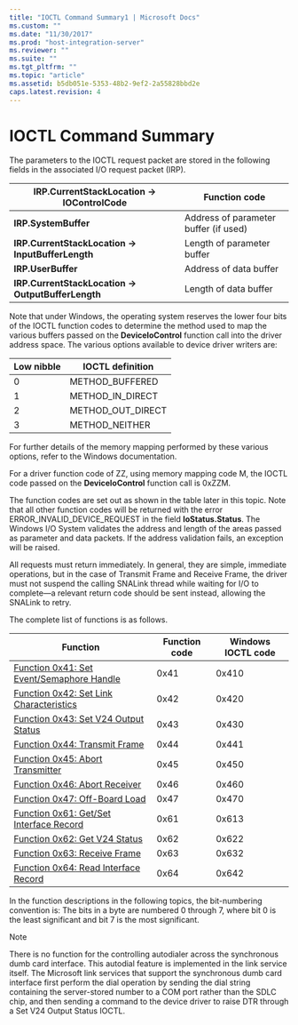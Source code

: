```yaml
---
title: "IOCTL Command Summary1 | Microsoft Docs"
ms.custom: ""
ms.date: "11/30/2017"
ms.prod: "host-integration-server"
ms.reviewer: ""
ms.suite: ""
ms.tgt_pltfrm: ""
ms.topic: "article"
ms.assetid: b5db051e-5353-48b2-9ef2-2a55828bbd2e
caps.latest.revision: 4
---
```

# IOCTL Command Summary
The parameters to the IOCTL request packet are stored in the following fields in the associated I/O request packet (IRP).  
  
|IRP.CurrentStackLocation -> IOControlCode|Function code|  
|-------------------------------------------------|-------------------|  
|**IRP.SystemBuffer**|Address of parameter buffer (if used)|  
|**IRP.CurrentStackLocation -> InputBufferLength**|Length of parameter buffer|  
|**IRP.UserBuffer**|Address of data buffer|  
|**IRP.CurrentStackLocation -> OutputBufferLength**|Length of data buffer|  
  
 Note that under Windows, the operating system reserves the lower four bits of the IOCTL function codes to determine the method used to map the various buffers passed on the **DeviceIoControl** function call into the driver address space. The various options available to device driver writers are:  
  
|Low nibble|IOCTL definition|  
|----------------|----------------------|  
|0|METHOD_BUFFERED|  
|1|METHOD_IN_DIRECT|  
|2|METHOD_OUT_DIRECT|  
|3|METHOD_NEITHER|  
  
 For further details of the memory mapping performed by these various options, refer to the Windows documentation.  
  
 For a driver function code of ZZ, using memory mapping code M, the IOCTL code passed on the **DeviceIoControl** function call is 0xZZM.  
  
 The function codes are set out as shown in the table later in this topic. Note that all other function codes will be returned with the error ERROR_INVALID_DEVICE_REQUEST in the field **IoStatus.Status**. The Windows I/O System validates the address and length of the areas passed as parameter and data packets. If the address validation fails, an exception will be raised.  
  
 All requests must return immediately. In general, they are simple, immediate operations, but in the case of Transmit Frame and Receive Frame, the driver must not suspend the calling SNALink thread while waiting for I/O to complete—a relevant return code should be sent instead, allowing the SNALink to retry.  
  
 The complete list of functions is as follows.  
  
|Function|Function code|Windows IOCTL code|  
|--------------|-------------------|------------------------|  
|[Function 0x41: Set Event/Semaphore Handle](../HIS2010/function-0x41-set-event-semaphore-handle1.md)|0x41|0x410|  
|[Function 0x42: Set Link Characteristics](../HIS2010/function-0x42-set-link-characteristics2.md)|0x42|0x420|  
|[Function 0x43: Set V24 Output Status](../HIS2010/function-0x43-set-v24-output-status1.md)|0x43|0x430|  
|[Function 0x44: Transmit Frame](../HIS2010/function-0x44-transmit-frame2.md)|0x44|0x441|  
|[Function 0x45: Abort Transmitter](../HIS2010/function-0x45-abort-transmitter2.md)|0x45|0x450|  
|[Function 0x46: Abort Receiver](../HIS2010/function-0x46-abort-receiver2.md)|0x46|0x460|  
|[Function 0x47: Off-Board Load](../HIS2010/function-0x47-off-board-load2.md)|0x47|0x470|  
|[Function 0x61: Get/Set Interface Record](../HIS2010/function-0x61-get-set-interface-record1.md)|0x61|0x613|  
|[Function 0x62: Get V24 Status](../HIS2010/function-0x62-get-v24-status2.md)|0x62|0x622|  
|[Function 0x63: Receive Frame](../HIS2010/function-0x63-receive-frame1.md)|0x63|0x632|  
|[Function 0x64: Read Interface Record](../HIS2010/function-0x64-read-interface-record1.md)|0x64|0x642|  
  
 In the function descriptions in the following topics, the bit-numbering convention is: The bits in a byte are numbered 0 through 7, where bit 0 is the least significant and bit 7 is the most significant.  
  
> [!NOTE]
>  There is no function for the controlling autodialer across the synchronous dumb card interface. This autodial feature is implemented in the link service itself. The Microsoft link services that support the synchronous dumb card interface first perform the dial operation by sending the dial string containing the server-stored number to a COM port rather than the SDLC chip, and then sending a command to the device driver to raise DTR through a Set V24 Output Status IOCTL.